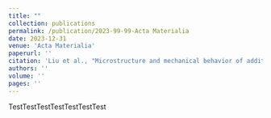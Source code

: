 ```yaml
---
title: ""
collection: publications
permalink: /publication/2023-99-99-Acta Materialia
date: 2023-12-31
venue: 'Acta Materialia'
paperurl: ''
citation: 'Liu et al., "Microstructure and mechanical behavior of additively manufactured CoCrFeMnNi high-entropy alloys: laser directed energy deposition versus powder bed fusion." <b>Acta Materialia</b>, accepted (2023)'
authors: ''
volume: ''
pages: ''
---
```


TestTestTestTestTestTestTest
